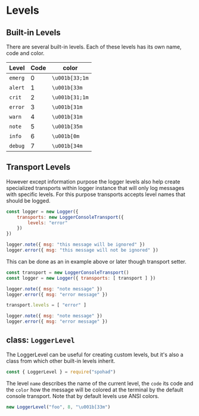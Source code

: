 # Levels

## Built-in Levels

There are several built-in levels. Each of these levels has its own name, code and color.

| Level | Code | color |
| ---- | ---- | ---- |
| `emerg` | 0 | `\u001b[33;1m` |
| `alert` | 1 | `\u001b[33m` |
| `crit`  | 2 | `\u001b[31;1m` |
| `error` | 3 | `\u001b[31m` |
| `warn`  | 4 | `\u001b[31m` |
| `note`  | 5 | `\u001b[35m` |
| `info`  | 6 | `\u001b[0m` |
| `debug` | 7 | `\u001b[34m` |

## Transport Levels

However except information purpose the logger levels also help create specialized transports within logger instance that will only log messages with specific levels. For this purpose transports accepts level names that should be logged. 

```js
const logger = new Logger({
	transports: new LoggerConsoleTransport({
		levels: "error"
	})
})

logger.note({ msg: "this message will be ignored" })
logger.error({ msg: "this message will not be ignored" })
```

This can be done as an in example above or later though transport setter.

```js
const transport = new LoggerConsoleTransport()
const logger = new Logger({ transports: [ transport ] })

logger.note({ msg: "note message" })
logger.error({ msg: "error message" })

transport.levels = [ "error" ]

logger.note({ msg: "note message" })
logger.error({ msg: "error message" })
```

## class: `LoggerLevel` 

The LoggerLevel can be useful for creating custom levels, but it's also a class from which other built-in levels inherit.

```js
const { LoggerLevel } = require("spohad")
```

The level `name` describes the name of the current level, the `code` its code and the `color` how the message will be colored at the terminal by the default console transport. Note that by default levels use ANSI colors.

```js
new LoggerLevel("foo", 8, "\u001b[33m")
```
